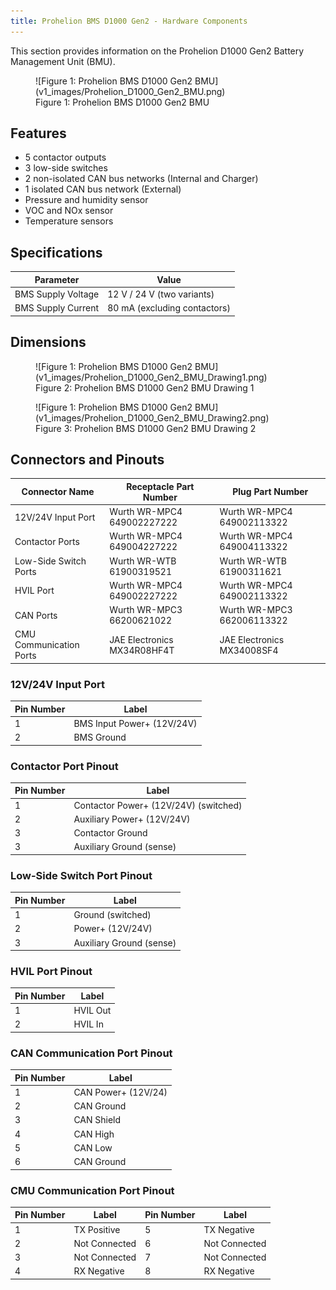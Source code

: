```yaml
---
title: Prohelion BMS D1000 Gen2 - Hardware Components
---
```


This section provides information on the Prohelion D1000 Gen2 Battery Management Unit (BMU). 

<figure markdown>
![Figure 1: Prohelion BMS D1000 Gen2 BMU](v1_images/Prohelion_D1000_Gen2_BMU.png)
<figcaption>Figure 1:  Prohelion BMS D1000 Gen2 BMU</figcaption>
</figure>

## Features

- 5 contactor outputs
- 3 low-side switches
- 2 non-isolated CAN bus networks (Internal and Charger)
- 1 isolated CAN bus network (External)
- Pressure and humidity sensor
- VOC and NOx sensor
- Temperature sensors

## Specifications 

| **Parameter** | **Value**                                                    |
|----------------|-------------------------------------------------------------|
| BMS Supply Voltage               | 12 V / 24 V  (two variants)               |
| BMS Supply Current               | 80 mA (excluding contactors)              |

## Dimensions

<figure markdown>
![Figure 1: Prohelion BMS D1000 Gen2 BMU](v1_images/Prohelion_D1000_Gen2_BMU_Drawing1.png)
<figcaption>Figure 2:  Prohelion BMS D1000 Gen2 BMU Drawing 1</figcaption>
</figure>

<figure markdown>
![Figure 1: Prohelion BMS D1000 Gen2 BMU](v1_images/Prohelion_D1000_Gen2_BMU_Drawing2.png)
<figcaption>Figure 3:  Prohelion BMS D1000 Gen2 BMU Drawing 2</figcaption>
</figure>

## Connectors and Pinouts

| **Connector Name**        | **Receptacle Part Number**  | **Plug Part Number**          |
|---------------------------|-----------------------------|-------------------------------|
| 12V/24V Input Port        | Wurth WR-MPC4 649002227222  | Wurth WR-MPC4 649002113322    |
| Contactor Ports           | Wurth WR-MPC4 649004227222  | Wurth WR-MPC4 649004113322    |
| Low-Side Switch Ports     | Wurth WR-WTB 61900319521    | Wurth WR-WTB 61900311621      |
| HVIL Port                 | Wurth WR-MPC4 649002227222  | Wurth WR-MPC4 649002113322    |
| CAN Ports                 | Wurth WR-MPC3 66200621022   | Wurth WR-MPC3 662006113322    |
| CMU Communication Ports   | JAE Electronics MX34R08HF4T | JAE Electronics MX34008SF4    |

### 12V/24V Input Port

| **Pin Number** | **Label**                            |
|----------------|--------------------------------------|
| 1              | BMS Input Power+  (12V/24V)          |
| 2              | BMS Ground                           |

### Contactor Port Pinout

| **Pin Number** | **Label**                            |
|----------------|--------------------------------------|
| 1              | Contactor Power+ (12V/24V) (switched)|
| 2              | Auxiliary Power+ (12V/24V)           |
| 3              | Contactor Ground                     |
| 3              | Auxiliary Ground (sense)             |

### Low-Side Switch Port Pinout

| **Pin Number** | **Label**                            |
|----------------|--------------------------------------|
| 1              | Ground (switched)                    |
| 2              | Power+ (12V/24V)                     |
| 3              | Auxiliary Ground (sense)             |

### HVIL Port Pinout

| **Pin Number** | **Label**                            |
|----------------|--------------------------------------|
| 1              | HVIL Out                             |
| 2              | HVIL In                              |

### CAN Communication Port Pinout

| **Pin Number** | **Label**                            |
|----------------|--------------------------------------|
| 1              | CAN Power+ (12V/24)                  |
| 2              | CAN Ground                           |
| 3              | CAN Shield                           |
| 4              | CAN High                             |
| 5              | CAN Low                              |
| 6              | CAN Ground                           |

### CMU Communication Port Pinout

| **Pin Number** | **Label**                            | **Pin Number** | **Label**                             |
|----------------|--------------------------------------|----------------|---------------------------------------|
| 1              | TX Positive                          | 5              | TX Negative                           |
| 2              | Not Connected                        | 6              | Not Connected                         |
| 3              | Not Connected                        | 7              | Not Connected                         |
| 4              | RX Negative                          | 8              | RX Negative                           |
